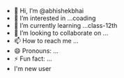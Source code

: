  - 👋 Hi, I’m @abhishekbhai
- 👀 I’m interested in ...coading
- 🌱 I’m currently learning ...class-12th 
- 💞️ I’m looking to collaborate on ...
- 📫 How to reach me ...
- 😄 Pronouns: ...
- ⚡ Fun fact: ...
-    I'm new user
<!---hallo world 
abhishekbhai2055/abhishekbhai2055 is a ✨ special ✨ repository because its `README.md` (this file) appears on your GitHub profile.
You can click the Preview link to take a look at your changes.
--->
